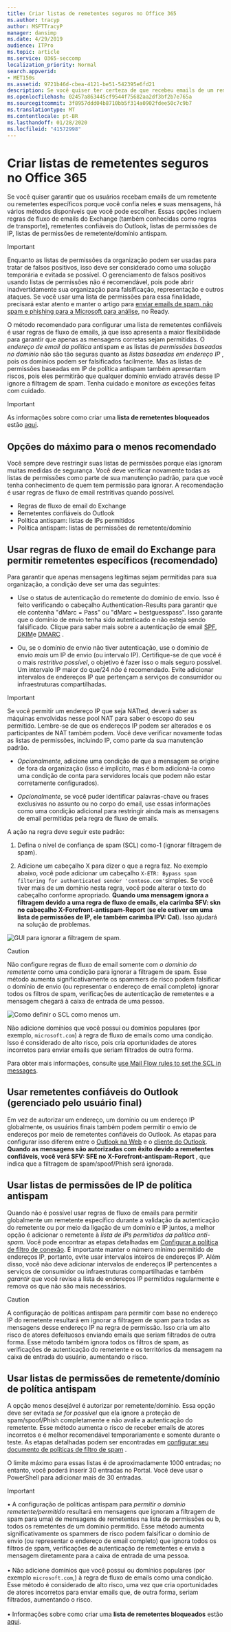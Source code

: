 ```yaml
---
title: Criar listas de remetentes seguros no Office 365
ms.author: tracyp
author: MSFTTracyP
manager: dansimp
ms.date: 4/29/2019
audience: ITPro
ms.topic: article
ms.service: O365-seccomp
localization_priority: Normal
search.appverid:
- MET150s
ms.assetid: 9721b46d-cbea-4121-be51-542395e6fd21
description: Se você quiser ter certeza de que recebeu emails de um remetente específico, porque confia neles e suas mensagens, é possível ajustar a lista de permissões em uma política de filtro de spam.
ms.openlocfilehash: 02457a863445cf9544f75682aa2df3bf2b7e765a
ms.sourcegitcommit: 3f8957ddd04b8710bb5f314a0902fdee50c7c9b7
ms.translationtype: MT
ms.contentlocale: pt-BR
ms.lasthandoff: 01/28/2020
ms.locfileid: "41572998"
---
```

# <a name="create-safe-sender-lists-in-office-365"></a>Criar listas de remetentes seguros no Office 365

Se você quiser garantir que os usuários recebam emails de um remetente ou remetentes específicos porque você confia neles e suas mensagens, há vários métodos disponíveis que você pode escolher. Essas opções incluem regras de fluxo de emails do Exchange (também conhecidas como regras de transporte), remetentes confiáveis do Outlook, listas de permissões de IP, listas de permissões de remetente/domínio antispam.

> [!IMPORTANT]
> Enquanto as listas de permissões da organização podem ser usadas para tratar de falsos positivos, isso deve ser considerado como uma solução temporária e evitada se possível. O gerenciamento de falsos positivos usando listas de permissões não é recomendável, pois pode abrir inadvertidamente sua organização para falsificação, representação e outros ataques. Se você usar uma lista de permissões para essa finalidade, precisará estar atento e manter o artigo para [enviar emails de spam, não spam e phishing para a Microsoft para análise](https://docs.microsoft.com/office365/SecurityCompliance/submit-spam-non-spam-and-phishing-scam-messages-to-microsoft-for-analysis), no Ready.

O método recomendado para configurar uma lista de remetentes confiáveis é usar regras de fluxo de emails, já que isso apresenta a maior flexibilidade para garantir que apenas as mensagens corretas sejam permitidas. O *endereço de email da política* antispam e as listas de *permissões baseadas no domínio* não são tão seguras quanto as *listas baseadas em endereço IP* , pois os domínios podem ser falsificados facilmente. Mas as listas de permissões baseadas em IP de política antispam também apresentam riscos, pois eles permitirão que qualquer domínio enviado através desse IP ignore a filtragem de spam. Tenha cuidado e monitore *as* exceções feitas com cuidado.

> [!IMPORTANT]
> As informações sobre como criar uma **lista de remetentes bloqueados** estão [aqui](create-block-sender-lists-in-office-365.md).

## <a name="options-from-most-to-least-recommended"></a>Opções do máximo para o menos recomendado

Você sempre deve restringir suas listas de permissões porque elas ignoram muitas medidas de segurança. Você deve verificar novamente todas as listas de permissões como parte de sua manutenção padrão, para que você tenha conhecimento de quem tem permissão para ignorar. A recomendação é usar regras de fluxo de email restritivas quando possível.

- Regras de fluxo de email do Exchange
- Remetentes confiáveis do Outlook
- Política antispam: listas de IPs permitidos
- Política antispam: listas de permissões de remetente/domínio

## <a name="using-exchange-mail-flow-rules-to-allow-specific-senders-recommended"></a>Usar regras de fluxo de email do Exchange para permitir remetentes específicos (recomendado)

Para garantir que apenas mensagens legítimas sejam permitidas para sua organização, a condição deve ser uma das seguintes:

- Use o status de autenticação do remetente do domínio de envio. Isso é feito verificando o cabeçalho Authentication-Results para garantir que ele contenha "dMarc = Pass" ou "dMarc = bestguesspass". Isso garante que o domínio de envio tenha sido autenticado e não esteja sendo falsificado. Clique para saber mais sobre a autenticação de email [SPF](https://docs.microsoft.com/office365/SecurityCompliance/set-up-spf-in-office-365-to-help-prevent-spoofing), [DKIM](https://docs.microsoft.com/office365/SecurityCompliance/use-dkim-to-validate-outbound-email)e [DMARC](https://docs.microsoft.com/office365/SecurityCompliance/use-dmarc-to-validate-email) .

- Ou, se o domínio de envio não tiver autenticação, use o domínio de envio *mais* um IP de envio (ou intervalo IP). Certifique-se de que você é o mais *restritivo possível*, o objetivo é fazer isso o mais seguro possível. Um intervalo IP maior do que/24 *não* é recomendado. Evite adicionar intervalos de endereços IP que pertençam a serviços de consumidor ou infraestruturas compartilhadas.

> [!IMPORTANT]
> Se você permitir um endereço IP que seja NATted, deverá saber as máquinas envolvidas nesse pool NAT para saber o escopo do seu permitido. Lembre-se de que os endereços IP podem ser alterados e os participantes de NAT também podem. Você deve verificar novamente todas as listas de permissões, incluindo IP, como parte da sua manutenção padrão.

- *Opcionalmente*, adicione uma condição de que a mensagem se origine de fora da organização (isso é implícito, mas é bom adicioná-la como uma condição de conta para servidores locais que podem não estar corretamente configurados).

- *Opcionalmente*, se você puder identificar palavras-chave ou frases exclusivas no assunto ou no corpo do email, use essas informações como uma condição adicional para restringir ainda mais as mensagens de email permitidas pela regra de fluxo de emails.

A ação na regra deve seguir este padrão:

1. Defina o nível de confiança de spam (SCL) como-1 (ignorar filtragem de spam).

2. Adicione um cabeçalho X para dizer o que a regra faz. No exemplo abaixo, você pode adicionar um cabeçalho `X-ETR: Bypass spam filtering for authenticated sender 'contoso.com'`simples. Se você tiver mais de um domínio nesta regra, você pode alterar o texto do cabeçalho conforme apropriado. **Quando uma mensagem ignora a filtragem devido a uma regra de fluxo de emails, ela carimba SFV: skn no cabeçalho X-Forefront-antispam-Report** (**se ele estiver em uma lista de permissões de IP, ele também carimba IPV: Cal**). Isso ajudará na solução de problemas.

![GUI para ignorar a filtragem de spam.](../media/1-AllowList-SkipFilteringFromContoso.png)

> [!CAUTION]
> Não configure regras de fluxo de email somente com *o domínio do remetente* como uma condição para ignorar a filtragem de spam. Esse método aumenta significativamente os spammers de risco podem falsificar o domínio de envio (ou representar o endereço de email completo) ignorar todos os filtros de spam, verificações de autenticação de remetentes e a mensagem chegará à caixa de entrada de uma pessoa.

![Como definir o SCL como menos um.](../media/2-AllowList-SetsSCLMinus1.png)

Não adicione domínios que você possui ou domínios populares (por exemplo, `microsoft.com`) à regra de fluxo de emails como uma condição. Isso é considerado de alto risco, pois cria oportunidades de atores incorretos para enviar emails que seriam filtrados de outra forma.

Para obter mais informações, consulte [use Mail Flow rules to set the SCL in messages](use-mail-flow-rules-to-set-the-spam-confidence-level-scl-in-messages.md).

## <a name="use-outlook-safe-senders-end-user-managed"></a>Usar remetentes confiáveis do Outlook (gerenciado pelo usuário final)

Em vez de autorizar um endereço, um domínio ou um endereço IP globalmente, os usuários finais também podem permitir o envio de endereços por meio de remetentes confiáveis do Outlook. As etapas para configurar isso diferem entre o [Outlook na Web](https://support.office.com/article/48c9f6f7-2309-4f95-9a4d-de987e880e46) e o [cliente do Outlook](https://support.office.com/article/5ae3ea8e-cf41-4fa0-b02a-3b96e21de089). **Quando as mensagens são autorizadas com êxito devido a remetentes confiáveis, você verá SFV: SFE no X-Forefront-antispam-Report** , que indica que a filtragem de spam/spoof/Phish será ignorada.

## <a name="use-anti-spam-policy-ip-allow-lists"></a>Usar listas de permissões de IP de política antispam

Quando não é possível usar regras de fluxo de emails para permitir globalmente um remetente específico durante a validação da autenticação do remetente ou por meio da ligação de um domínio e IP juntos, a melhor opção é adicionar o remetente à *lista de IPs permitidos da política anti-spam*. Você pode encontrar as etapas detalhadas em [Configurar a política de filtro de conexão](configure-the-connection-filter-policy.md). É importante manter o número mínimo permitido de endereços IP, portanto, evite usar intervalos inteiros de endereços IP. Além disso, você não deve adicionar intervalos de endereços IP pertencentes a serviços de consumidor ou infraestruturas compartilhadas e também *garantir* que você revise a lista de endereços IP permitidos regularmente e remova os que não são mais necessários.

> [!CAUTION]
> A configuração de políticas antispam para permitir com base no endereço IP do remetente resultará em ignorar a filtragem de spam para todas as mensagens desse endereço IP na regra de permissão. Isso cria um alto risco de atores defeituosos enviando emails que seriam filtrados de outra forma. Esse método também ignora todos os filtros de spam, as verificações de autenticação do remetente e os territórios da mensagem na caixa de entrada do usuário, aumentando o risco.

## <a name="use-anti-spam-policy-senderdomain-allow-lists"></a>Usar listas de permissões de remetente/domínio de política antispam

A opção menos desejável é autorizar por remetente/domínio. Essa opção deve ser evitada *se for possível* que ela ignore a proteção de spam/spoof/Phish completamente e não avalie a autenticação do remetente. Esse método aumenta o risco de receber emails de atores incorretos e é melhor recomendável temporariamente e somente durante o teste. As etapas detalhadas podem ser encontradas em [configurar seu documento de políticas de filtro de spam](https://docs.microsoft.com/office365/securitycompliance/configure-your-spam-filter-policies) .

O limite máximo para essas listas é de aproximadamente 1000 entradas; no entanto, você poderá inserir 30 entradas no Portal. Você deve usar o PowerShell para adicionar mais de 30 entradas.

> [!IMPORTANT]
> • A configuração de políticas antispam para *permitir o domínio remetente/permitido* resultará em mensagens que ignoram a filtragem de spam para uma) de mensagens de remetentes na lista de permissões ou b, todos os remetentes de um domínio permitido. Esse método aumenta significativamente os spammers de risco podem falsificar o domínio de envio (ou representar o endereço de email completo) que ignora todos os filtros de spam, verificações de autenticação de remetentes e envia a mensagem diretamente para a caixa de entrada de uma pessoa. <br/><br/>• Não adicione domínios que você possui ou domínios populares (por exemplo `microsoft.com`,) à regra de fluxo de emails como uma condição. Esse método é considerado de alto risco, uma vez que cria oportunidades de atores incorretos para enviar emails que, de outra forma, seriam filtrados, aumentando o risco. <br/><br/>• Informações sobre como criar uma **lista de remetentes bloqueados** estão [aqui](create-block-sender-lists-in-office-365.md).
